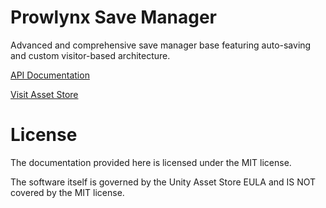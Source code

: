 # Prowlynx Save Manager
Advanced and comprehensive save manager base featuring auto-saving and custom visitor-based architecture.

[API Documentation](prowlynx/savemanager/managers/SaveManager.md)

[Visit Asset Store](https://u3d.as/3d2Y)

# License
The documentation provided here is licensed under the MIT license.

The software itself is governed by the Unity Asset Store EULA and IS NOT covered by the MIT license.
